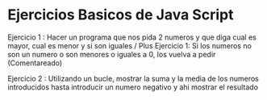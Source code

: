 # Ejercicios Basicos de Java Script

Ejercicio 1 : 
Hacer un programa que nos pida 2 numeros y que diga cual es mayor, cual es menor y si son iguales /
Plus Ejercicio 1: Si los numeros no son un numero o son menores o iguales a 0, los vuelva a pedir (Comentareado)

Ejercicio 2 :
Utilizando un bucle, mostrar la suma y la media de los numeros introducidos hasta introducir un numero negativo y ahi mostrar el resultado